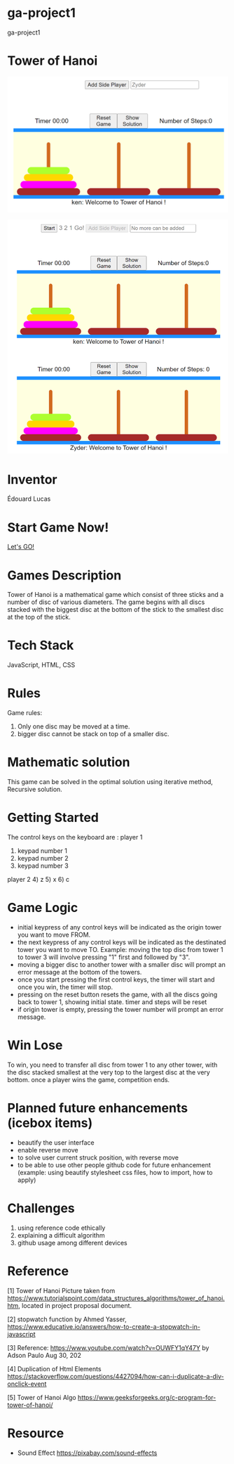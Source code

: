 # ga-project1
ga-project1

# Tower of Hanoi

![Single Player Game](https://github.com/psionicmind/ga-project1-multiplayer/blob/main/img/Images%20of%20your%20actual%20game1%20v1.png?raw=true)

![Main player with side by side player](https://github.com/psionicmind/ga-project1-multiplayer/blob/main/img/Images%20of%20your%20actual%20game2%20v1.png?raw=true)

# Inventor
Édouard Lucas

# Start Game Now!
[Let's GO!](https://ga-project1-multiplayer.vercel.app/)

# Games Description
Tower of Hanoi is a mathematical game which consist of three sticks and a number of disc of various diameters.  The game begins with all discs stacked with the biggest disc at the bottom of the stick to the smallest disc at the top of the stick.

# Tech Stack
JavaScript, HTML, CSS

# Rules
Game rules:
1. Only one disc may be moved at a time.
2. bigger disc cannot be stack on top of a smaller disc.

# Mathematic solution
This game can be solved in the optimal solution using iterative method, Recursive solution.

# Getting Started
The control keys on the keyboard are : 
player 1
1) keypad number 1
2) keypad number 2
3) keypad number 3

player 2
4) z
5) x
6) c

# Game Logic
- initial keypress of any control keys will be indicated as the origin tower you want to move FROM.
- the next keypress of any control keys will be indicated as the destinated tower you want to move TO.
  Example:
        moving the top disc from tower 1 to tower 3 will involve pressing "1" first and followed by "3".
- moving a bigger disc to another tower with a smaller disc will prompt an error message at the bottom of the towers.
- once you start pressing the first control keys, the timer will start and once you win, the timer will stop.
- pressing on the reset button resets the game, with all the discs going back to tower 1, showing initial state. 
   timer and steps will be reset
- if origin tower is empty, pressing the tower number will prompt an error message.

# Win Lose
To win, you need to transfer all disc from tower 1 to any other tower, with the disc stacked smallest at the very top to the largest disc at the very bottom.  once a player wins the game, competition ends.

# Planned future enhancements (icebox items)
- beautify the user interface
- enable reverse move
- to solve user current struck position, with reverse move
- to be able to use other people github code for future enhancement 
(example: using beautify stylesheet css files, how to import, how to apply)

# Challenges
1) using reference code ethically
2) explaining a difficult algorithm
3) github usage among different devices

# Reference
[1] Tower of Hanoi Picture taken from https://www.tutorialspoint.com/data_structures_algorithms/tower_of_hanoi.htm, located in project proposal document.

[2] stopwatch function by Ahmed Yasser, https://www.educative.io/answers/how-to-create-a-stopwatch-in-javascript 

[3] Reference: https://www.youtube.com/watch?v=OUWFY1qY47Y by Adson Paulo Aug 30, 202

[4] Duplication of Html Elements https://stackoverflow.com/questions/4427094/how-can-i-duplicate-a-div-onclick-event

[5] Tower of Hanoi Algo https://www.geeksforgeeks.org/c-program-for-tower-of-hanoi/ 
# Resource
- Sound Effect https://pixabay.com/sound-effects
